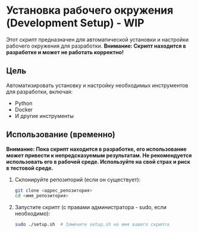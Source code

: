 # Установка рабочего окружения (Development Setup) - WIP

Этот скрипт предназначен для автоматической установки и настройки рабочего окружения для разработки.  **Внимание: Скрипт находится в разработке и может не работать корректно!**

## Цель

Автоматизировать установку и настройку необходимых инструментов для разработки, включая:

*   Python
*   Docker
*   И другие инструменты

##  Использование (временно)

**Внимание: Пока скрипт находится в разработке, его использование может привести к непредсказуемым результатам. Не рекомендуется использовать его в рабочей среде. Используйте на свой страх и риск в тестовой среде.**

1.  Склонируйте репозиторий (если он существует):
    ```bash
    git clone <адрес_репозитория>
    cd <имя_репозитория>
    ```

2.  Запустите скрипт (с правами администратора - sudo, если необходимо):
    ```bash
    sudo ./setup.sh  # Замените setup.sh на имя вашего скрипта
    ```
